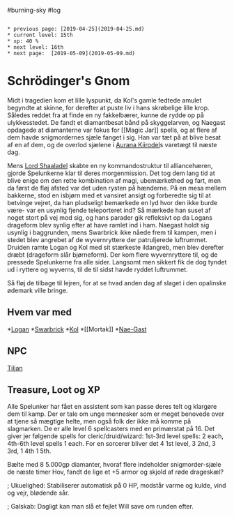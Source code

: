 #burning-sky #log

```ad-info

* previous page: [2019-04-25](2019-04-25.md)
* current level: 15th
* xp: 40 %
* next level: 16th
* next page:  [2019-05-09](2019-05-09.md) 
```

# Schrödinger's Gnom  
Midt i tragedien kom et lille lyspunkt, da Kol's gamle fedtede amulet begyndte at skinne, for derefter at puste liv i hans skrøbelige lille krop. Således reddet fra at finde en ny fakkelbærer, kunne de rydde op på ulykkesstedet. De fandt et diamantbesat bånd på skyggelarven, og Naegast opdagede at diamanterne var fokus for [[Magic Jar]] spells, og at flere af dem havde snigmordernes sjæle fanget i sig. Han var tæt på at blive besat af en af dem, og de overlod sjælene i [Aurana Kiirodel](Aurana%20Kiirodel.md)s varetægt til næste dag.
Mens [Lord Shaaladel](Lord%20Shaaladel.md) skabte en ny kommandostruktur til alliancehæren, gjorde Spelunkerne klar til deres morgenmission. Det tog dem lang tid at blive enige om den rette kombination af magi, ubemærkethed og fart, men da først de fløj afsted var det uden rysten på hænderne. På en mesa mellem bakkerne, stod en isbjørn med et vansiret ansigt og forberedte sig til at betvinge vejret, da han pludseligt bemærkede en lyd hvor den ikke burde være- var en usynlig fjende teleporteret ind? Så mærkede han suset af noget stort på vej mod sig, og hans parader gik refleksivt op da Logans drageform blev synlig efter at have ramlet ind i ham. Naegast holdt sig usynlig i baggrunden, mens Swarbrick ikke nåede frem til kampen, men i stedet blev angrebet af de wyvernryttere der patruljerede luftrummet. Druiden ramte Logan og Kol med sit stærkeste ildangreb, men blev derefter dræbt (drageform slår bjørneform). Der kom flere wyvernryttere til, og de pressede Spelunkerne fra alle sider. Langsomt men sikkert fik de dog tyndet ud i ryttere og wyverns, til de til sidst havde ryddet luftrummet.
Så fløj de tilbage til lejren, for at se hvad anden dag af slaget i den opalinske ødemark ville bringe.
## Hvem var med 
*[Logan](Logan.md)
*[Swarbrick](Swarbrick%20Everwood.md)
*[Kol](Kol%20Hakkavod.md)
*[[Mortak]]
*[Nae-Gast](Nae-Gast%20Oldknist.md)
## NPC 
[Tiljan](Tiljan.md)
## Treasure, Loot og XP 
Alle Spelunker har fået en assistent som kan passe deres telt og klargøre dem til kamp. Der er tale om unge mennesker som er meget benovede over at tjene så mægtige helte, men også folk der ikke må komme på slagmarken. De er alle level 6 spellcasters med en primærstat på 16. Det giver jer følgende spells for cleric/druid/wizard: 1st-3rd level spells: 2 each, 4th-6th level spells 1 each. For en sorcerer bliver det 4 1st level, 3 2nd, 3 3rd, 1 4th 1 5th.
Bælte med 8 5.000gp diamanter, hvoraf flere indeholder snigmorder-sjæle de næste timer
Hov, fandt de lige et +5 armor og skjold af røde drageskæl?
; Ukuelighed: Stabiliserer automatisk på 0 HP, modstår varme og kulde, vind og vejr, blødende sår.
; Galskab: Dagligt kan man slå et fejlet Will save om runden efter.
